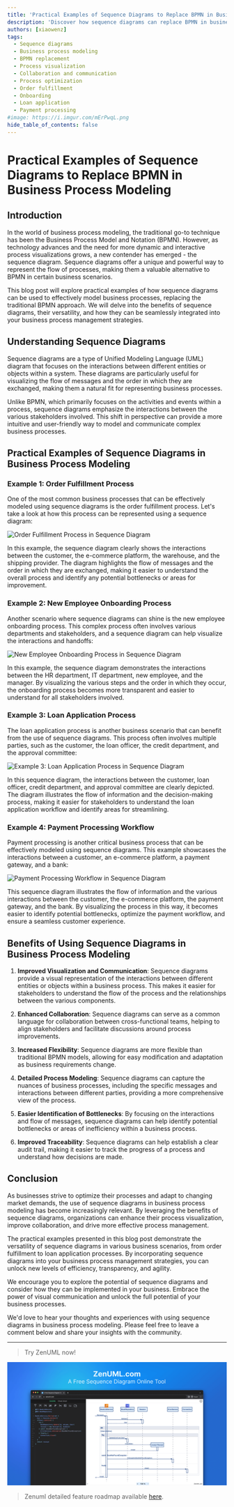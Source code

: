```yaml
---
title: 'Practical Examples of Sequence Diagrams to Replace BPMN in Business Process Modeling'
description: 'Discover how sequence diagrams can replace BPMN in business process modeling, with practical examples showcasing their benefits in visualizing interactions, improving collaboration, and driving process optimization.'
authors: [xiaowenz]
tags:
  - Sequence diagrams
  - Business process modeling
  - BPMN replacement
  - Process visualization
  - Collaboration and communication
  - Process optimization
  - Order fulfillment
  - Onboarding
  - Loan application
  - Payment processing
#image: https://i.imgur.com/mErPwqL.png
hide_table_of_contents: false
---
```


# Practical Examples of Sequence Diagrams to Replace BPMN in Business Process Modeling

## Introduction

In the world of business process modeling, the traditional go-to technique has been the Business Process Model and Notation (BPMN). However, as technology advances and the need for more dynamic and interactive process visualizations grows, a new contender has emerged - the sequence diagram. Sequence diagrams offer a unique and powerful way to represent the flow of processes, making them a valuable alternative to BPMN in certain business scenarios.

This blog post will explore practical examples of how sequence diagrams can be used to effectively model business processes, replacing the traditional BPMN approach. We will delve into the benefits of sequence diagrams, their versatility, and how they can be seamlessly integrated into your business process management strategies.

## Understanding Sequence Diagrams

Sequence diagrams are a type of Unified Modeling Language (UML) diagram that focuses on the interactions between different entities or objects within a system. These diagrams are particularly useful for visualizing the flow of messages and the order in which they are exchanged, making them a natural fit for representing business processes.

Unlike BPMN, which primarily focuses on the activities and events within a process, sequence diagrams emphasize the interactions between the various stakeholders involved. This shift in perspective can provide a more intuitive and user-friendly way to model and communicate complex business processes.

## Practical Examples of Sequence Diagrams in Business Process Modeling

### Example 1: Order Fulfillment Process

One of the most common business processes that can be effectively modeled using sequence diagrams is the order fulfillment process. Let's take a look at how this process can be represented using a sequence diagram:

![Order Fulfillment Process in Sequence Diagram](https://cdn.sa.net/2024/05/20/n3r78kRHYxD2mcM.png)

In this example, the sequence diagram clearly shows the interactions between the customer, the e-commerce platform, the warehouse, and the shipping provider. The diagram highlights the flow of messages and the order in which they are exchanged, making it easier to understand the overall process and identify any potential bottlenecks or areas for improvement.

### Example 2: New Employee Onboarding Process

Another scenario where sequence diagrams can shine is the new employee onboarding process. This complex process often involves various departments and stakeholders, and a sequence diagram can help visualize the interactions and handoffs:

![New Employee Onboarding Process in Sequence Diagram](https://cdn.sa.net/2024/05/20/iIAbWNnHgdEefX8.png)

In this example, the sequence diagram demonstrates the interactions between the HR department, IT department, new employee, and the manager. By visualizing the various steps and the order in which they occur, the onboarding process becomes more transparent and easier to understand for all stakeholders involved.

### Example 3: Loan Application Process

The loan application process is another business scenario that can benefit from the use of sequence diagrams. This process often involves multiple parties, such as the customer, the loan officer, the credit department, and the approval committee:

![Example 3: Loan Application Process in Sequence Diagram](https://cdn.sa.net/2024/05/20/WkjlstMhRyqDHN6.png)

In this sequence diagram, the interactions between the customer, loan officer, credit department, and approval committee are clearly depicted. The diagram illustrates the flow of information and the decision-making process, making it easier for stakeholders to understand the loan application workflow and identify areas for streamlining.

### Example 4: Payment Processing Workflow

Payment processing is another critical business process that can be effectively modeled using sequence diagrams. This example showcases the interactions between a customer, an e-commerce platform, a payment gateway, and a bank:

![Payment Processing Workflow in Sequence Diagram](https://cdn.sa.net/2024/05/20/TEHihUm6GjePvr7.png)

This sequence diagram illustrates the flow of information and the various interactions between the customer, the e-commerce platform, the payment gateway, and the bank. By visualizing the process in this way, it becomes easier to identify potential bottlenecks, optimize the payment workflow, and ensure a seamless customer experience.

## Benefits of Using Sequence Diagrams in Business Process Modeling

1. **Improved Visualization and Communication**: Sequence diagrams provide a visual representation of the interactions between different entities or objects within a business process. This makes it easier for stakeholders to understand the flow of the process and the relationships between the various components.

2. **Enhanced Collaboration**: Sequence diagrams can serve as a common language for collaboration between cross-functional teams, helping to align stakeholders and facilitate discussions around process improvements.

3. **Increased Flexibility**: Sequence diagrams are more flexible than traditional BPMN models, allowing for easy modification and adaptation as business requirements change.

4. **Detailed Process Modeling**: Sequence diagrams can capture the nuances of business processes, including the specific messages and interactions between different parties, providing a more comprehensive view of the process.

5. **Easier Identification of Bottlenecks**: By focusing on the interactions and flow of messages, sequence diagrams can help identify potential bottlenecks or areas of inefficiency within a business process.

6. **Improved Traceability**: Sequence diagrams can help establish a clear audit trail, making it easier to track the progress of a process and understand how decisions are made.

## Conclusion

As businesses strive to optimize their processes and adapt to changing market demands, the use of sequence diagrams in business process modeling has become increasingly relevant. By leveraging the benefits of sequence diagrams, organizations can enhance their process visualization, improve collaboration, and drive more effective process management.

The practical examples presented in this blog post demonstrate the versatility of sequence diagrams in various business scenarios, from order fulfillment to loan application processes. By incorporating sequence diagrams into your business process management strategies, you can unlock new levels of efficiency, transparency, and agility.

We encourage you to explore the potential of sequence diagrams and consider how they can be implemented in your business. Embrace the power of visual communication and unlock the full potential of your business processes.

We'd love to hear your thoughts and experiences with using sequence diagrams in business process modeling. Please feel free to leave a comment below and share your insights with the community.

---

> Try ZenUML now!

[![ZenUML: The Best Diagram Plugin for Confluence](../../static/img/og-image.png)](https://app.zenuml.com)

> Zenuml detailed feature roadmap available [here](/roadmap).

